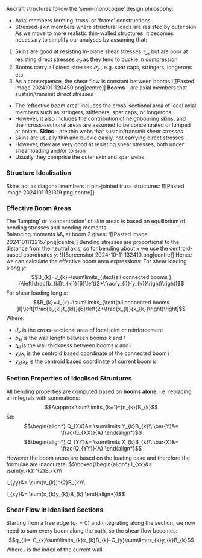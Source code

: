 Aircraft structures follow the ‘semi-monocoque’ design philosophy:
- Axial members forming ‘truss’ or ‘frame’ constructions
- Stressed-skin members where structural loads are resisted by outer skin
\
As we move to more realistic thin-walled structures, it becomes necessary to simplify our analyses by assuming that:
1. Skins are good at resisting in-plane shear stresses $𝜏_{𝑧𝑠}$ but are poor at resisting direct stresses $𝜎_𝑧$ as they tend to buckle in compression 
2. Booms carry all direct stresses $𝜎_𝑧$ , e.g. spar caps, stringers, longerons etc. 
3. As a consequence, the shear flow is constant between booms
![[Pasted image 20241011120450.png|centre]]
**Booms** - are axial members that sustain/transmit *direct stresses*
- The 'effective boom area' includes the cross-sectional area of local axial members such as stringers, stiffeners, spar caps, or longerons
- However, it also includes the contribution of neighbouring skins, and their cross-sectional areas are assumed to be concentrated or lumped at points.
**Skins** - are thin webs that sustain/transmit *shear stresses*
- Skins are usually thin and buckle easily, not carrying direct stresses
- However, they are very good at resisting shear stresses, both under shear loading and/or torsion
- Usually they comprise the outer skin and spar webs.
### Structure Idealisation
Skins act as diagonal members in pin-jointed truss structures:
![[Pasted image 20241011121319.png|centre]]
### Effective Boom Areas
The 'lumping' or 'concentration' of skin areas is based on equilibrium of bending stresses and bending moments.
\
Balancing moments $M_{n}$ at boom 2 gives:
![[Pasted image 20241011132157.png|centre]]
Bending stresses are proportional to the distance from the neutral axis, so for bending about $x$ we use the centroid-based coordinates $y$:
![[Screenshot 2024-10-11 132410.png|centre]]
Hence we can calculate the effective boom area expressions:
For shear loading along $y$:
$$B_{k}=J_{k}+\sum\limits_{\text{all connected booms } l}\left[\frac{b_{kl}t_{kl}}{6}\left(2+\frac{y_{l}}{y_{k}}\right)\right]$$
For shear loading long $x$:
$$B_{k}=J_{k}+\sum\limits_{\text{all connected booms }l}\left[\frac{b_{kl}t_{kl}}{6}\left(2+\frac{x_{l}}{x_{k}}\right)\right]$$
Where:
- $J_{k}$ is the cross-sectional area of local joint or reinforcement
- $b_{kl}$ is the wall length between booms $k$ and $l$
- $t_{kl}$ is the wall thickness between booms $k$ and $l$
- $y_{l}/x_{l}$ is the centroid based coordinate of the connected boom $l$
- $y_{k}/x_{k}$ is the centroid based coordinate of current boom $k$
### Section Properties of Idealised Structures
All bending properties are computed based on **booms alone**, i.e. replacing all integrals with summations:
$$A\approx \sum\limits_{k=1}^{n_{k}}B_{k}$$
So:
$$\begin{align*}
Q_{XX}&= \sum\limits Y_{k}B_{k}\\
\bar{Y}&= \frac{Q_{XX}}{A}
\end{align*}$$
$$\begin{align*}
Q_{YY}&= \sum\limits X_{k}B_{k}\\
\bar{X}&= \frac{Q_{YY}}{A}
\end{align*}$$
However the boom areas are based on the loading case and therefore the formulae are inaccurate.
$$\boxed{\begin{align*}
I_{xx}&= \sum(y_{k})^{2}B_{k}\\\\

I_{yy}&= \sum(x_{k})^{2}B_{k}\\\\

I_{xy}&= \sum(x_{k}y_{k})B_{k}
\end{align*}}$$
### Shear Flow in Idealised Sections
Starting from a free edge ($q_{1}=0$) and integrating along the section, we now need to sum every boom along the path, so the shear flow becomes:
$$q_{i}=-C_{x}\sum\limits_{k}x_{k}B_{k}-C_{y}\sum\limits_{k}y_{k}B_{k}$$
Where $i$ is the index of the current wall.